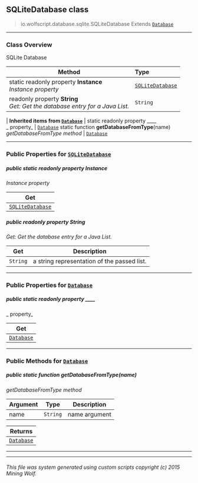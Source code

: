 ## SQLiteDatabase __class__

>io.wolfscript.database.sqlite.SQLiteDatabase
>Extends [`Database`](../Database.md)

---

### Class Overview

SQLite Database

Method | Type   
--- | :--- 
static readonly property __Instance__ <br> _Instance property_ | [`SQLiteDatabase`](SQLiteDatabase.md)
 readonly property __String__ <br> _Get: Get the database entry for a Java List._ | `String`
 |
__Inherited items from [`Database`](../Database.md)__ |
static readonly property ____ <br> _ property_ | [`Database`](../Database.md)
static function __getDatabaseFromType__(name) <br> _getDatabaseFromType method_ | [`Database`](../Database.md)





---


### Public Properties for [`SQLiteDatabase`](SQLiteDatabase.md)

##### <a id='instance'></a>public static readonly property __Instance__

_Instance property_

Get | 
--- | 
[`SQLiteDatabase`](SQLiteDatabase.md) |



##### <a id='string'></a>public  readonly property __String__

_Get: Get the database entry for a Java List._

Get | Description
--- | --- 
`String` | a string representation of the passed list.



---

### Public Properties for [`Database`](../Database.md)

##### <a id=''></a>public static readonly property ____

_ property_

Get | 
--- | 
[`Database`](../Database.md) |



---

### Public Methods for [`Database`](../Database.md)

##### <a id='getdatabasefromtype'></a>public static function __getDatabaseFromType__(name)

_getDatabaseFromType method_

Argument | Type | Description  
--- | --- | --- 
name | `String` | name argument

Returns | 
--- | 
[`Database`](../Database.md) |


---


---


###### This file was system generated using custom scripts copyright (c) 2015 Mining Wolf.
	

